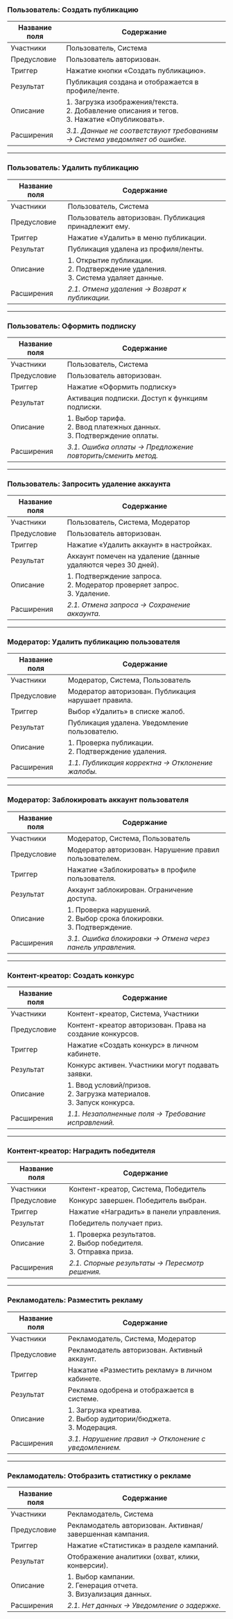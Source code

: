 ### Пользователь: Создать публикацию  
| **Название поля**       | **Содержание**                                                                 |
|-------------------------|-------------------------------------------------------------------------------|
| Участники               | Пользователь, Система                                                         |
| Предусловие             | Пользователь авторизован.                          |
| Триггер                 | Нажатие кнопки «Создать публикацию».                                          |
| Результат               | Публикация создана и отображается в профиле/ленте.                            |
| Описание                | 1. Загрузка изображения/текста.<br>2. Добавление описания и тегов.<br>3. Нажатие «Опубликовать». |
| Расширения              | *3.1. Данные не соответствуют требованиям → Система уведомляет об ошибке.*    |

---

### Пользователь: Удалить публикацию  
| **Название поля**       | **Содержание**                                                                 |
|-------------------------|-------------------------------------------------------------------------------|
| Участники               | Пользователь, Система                                                         |
| Предусловие             | Пользователь авторизован. Публикация принадлежит ему.                         |
| Триггер                 | Нажатие «Удалить» в меню публикации.                                          |
| Результат               | Публикация удалена из профиля/ленты.                                          |
| Описание                | 1. Открытие публикации.<br>2. Подтверждение удаления.<br>3. Система удаляет данные. |
| Расширения              | *2.1. Отмена удаления → Возврат к публикации.*                                |

---

### Пользователь: Оформить подписку  
| **Название поля**       | **Содержание**                                                                 |
|-------------------------|-------------------------------------------------------------------------------|
| Участники               | Пользователь, Система                                       |
| Предусловие             | Пользователь авторизован.           |
| Триггер                 | Нажатие «Оформить подписку»                           |
| Результат               | Активация подписки. Доступ к функциям подписки.                         |
| Описание                | 1. Выбор тарифа.<br>2. Ввод платежных данных.<br>3. Подтверждение оплаты.    |
| Расширения              | *3.1. Ошибка оплаты → Предложение повторить/сменить метод.*                  |

---

### Пользователь: Запросить удаление аккаунта  
| **Название поля**       | **Содержание**                                                                 |
|-------------------------|-------------------------------------------------------------------------------|
| Участники               | Пользователь, Система, Модератор                                             |
| Предусловие             | Пользователь авторизован.                                                    |
| Триггер                 | Нажатие «Удалить аккаунт» в настройках.                                      |
| Результат               | Аккаунт помечен на удаление (данные удаляются через 30 дней).                |
| Описание                | 1. Подтверждение запроса.<br>2. Модератор проверяет запрос.<br>3. Удаление. |
| Расширения              | *2.1. Отмена запроса → Сохранение аккаунта.*                                 |

---

### Модератор: Удалить публикацию пользователя  
| **Название поля**       | **Содержание**                                                                 |
|-------------------------|-------------------------------------------------------------------------------|
| Участники               | Модератор, Система, Пользователь                                              |
| Предусловие             | Модератор авторизован. Публикация нарушает правила.                           |
| Триггер                 | Выбор «Удалить» в списке жалоб.                                               |
| Результат               | Публикация удалена. Уведомление пользователю.                                |
| Описание                | 1. Проверка публикации.<br>2. Подтверждение удаления.                        |
| Расширения              | *1.1. Публикация корректна → Отклонение жалобы.*                             |

---

### Модератор: Заблокировать аккаунт пользователя  
| **Название поля**       | **Содержание**                                                                 |
|-------------------------|-------------------------------------------------------------------------------|
| Участники               | Модератор, Система, Пользователь                                              |
| Предусловие             | Модератор авторизован. Нарушение правил пользователем.                        |
| Триггер                 | Нажатие «Заблокировать» в профиле пользователя.                              |
| Результат               | Аккаунт заблокирован. Ограничение доступа.                                    |
| Описание                | 1. Проверка нарушений.<br>2. Выбор срока блокировки.<br>3. Подтверждение.    |
| Расширения              | *3.1. Ошибка блокировки → Отмена через панель управления.*                    |

---

### Контент-креатор: Создать конкурс  
| **Название поля**       | **Содержание**                                                                 |
|-------------------------|-------------------------------------------------------------------------------|
| Участники               | Контент-креатор, Система, Участники                                           |
| Предусловие             | Контент-креатор авторизован. Права на создание конкурсов.                     |
| Триггер                 | Нажатие «Создать конкурс» в личном кабинете.                                 |
| Результат               | Конкурс активен. Участники могут подавать заявки.                            |
| Описание                | 1. Ввод условий/призов.<br>2. Загрузка материалов.<br>3. Запуск конкурса.    |
| Расширения              | *1.1. Незаполненные поля → Требование исправлений.*                          |

---

### Контент-креатор: Наградить победителя  
| **Название поля**       | **Содержание**                                                                 |
|-------------------------|-------------------------------------------------------------------------------|
| Участники               | Контент-креатор, Система, Победитель                                         |
| Предусловие             | Конкурс завершен. Победитель выбран.                                         |
| Триггер                 | Нажатие «Наградить» в панели управления.                                     |
| Результат               | Победитель получает приз.                                                    |
| Описание                | 1. Проверка результатов.<br>2. Выбор победителя.<br>3. Отправка приза.       |
| Расширения              | *2.1. Спорные результаты → Пересмотр решения.*                               |

---

### Рекламодатель: Разместить рекламу  
| **Название поля**       | **Содержание**                                                                 |
|-------------------------|-------------------------------------------------------------------------------|
| Участники               | Рекламодатель, Система, Модератор                                            |
| Предусловие             | Рекламодатель авторизован. Активный аккаунт.                                 |
| Триггер                 | Нажатие «Разместить рекламу» в личном кабинете.                              |
| Результат               | Реклама одобрена и отображается в системе.                                   |
| Описание                | 1. Загрузка креатива.<br>2. Выбор аудитории/бюджета.<br>3. Модерация.       |
| Расширения              | *3.1. Нарушение правил → Отклонение с уведомлением.*                         |

---

### Рекламодатель: Отобразить статистику о рекламе  
| **Название поля**       | **Содержание**                                                                 |
|-------------------------|-------------------------------------------------------------------------------|
| Участники               | Рекламодатель, Система                                                       |
| Предусловие             | Рекламодатель авторизован. Активная/завершенная кампания.                    |
| Триггер                 | Нажатие «Статистика» в разделе кампаний.                                     |
| Результат               | Отображение аналитики (охват, клики, конверсии).                             |
| Описание                | 1. Выбор кампании.<br>2. Генерация отчета.<br>3. Визуализация данных.       |
| Расширения              | *2.1. Нет данных → Уведомление о задержке.*                                  |